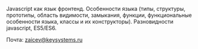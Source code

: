 Javascript как язык фронтенд. Особенности языка (типы, структуры, прототипы, область видимости, замыкания, функции, функциональные особенности языка, классы и их конструкторы). Разновидности javascript, ES5/ES6.

Почта: zaicev@keysystems.ru
